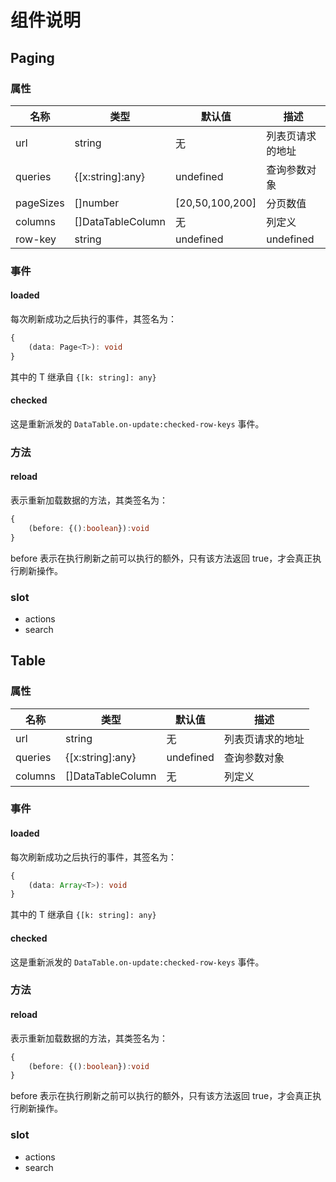 # 组件说明

## Paging

### 属性

| 名称        | 类型              | 默认值            | 描述
|-------------|-------------------|-------------------|-------------
| url         | string            | 无                | 列表页请求的地址
| queries     | {[x:string]:any}  | undefined         | 查询参数对象
| pageSizes   | []number          | [20,50,100,200]   | 分页数值
| columns     | []DataTableColumn | 无                | 列定义
| row-key     | string|undefined  | undefined         | 带有选择列时，该值是必须的，表示唯一字段的字段名。

### 事件

#### loaded

每次刷新成功之后执行的事件，其签名为：

```ts
{
    (data: Page<T>): void
}
```

其中的 T 继承自 `{[k: string]: any}`

#### checked

这是重新派发的 `DataTable.on-update:checked-row-keys` 事件。

### 方法

#### reload

表示重新加载数据的方法，其类签名为：

```ts
{
    (before: {():boolean}):void
}
```

before 表示在执行刷新之前可以执行的额外，只有该方法返回 true，才会真正执行刷新操作。

### slot

- actions
- search

## Table

### 属性

| 名称        | 类型              | 默认值            | 描述
|-------------|-------------------|-------------------|-------------
| url         | string            | 无                | 列表页请求的地址
| queries     | {[x:string]:any}  | undefined         | 查询参数对象
| columns     | []DataTableColumn | 无                | 列定义

### 事件

#### loaded

每次刷新成功之后执行的事件，其签名为：

```ts
{
    (data: Array<T>): void
}
```

其中的 T 继承自 `{[k: string]: any}`

#### checked

这是重新派发的 `DataTable.on-update:checked-row-keys` 事件。

### 方法

#### reload

表示重新加载数据的方法，其类签名为：

```ts
{
    (before: {():boolean}):void
}
```

before 表示在执行刷新之前可以执行的额外，只有该方法返回 true，才会真正执行刷新操作。

### slot

- actions
- search
